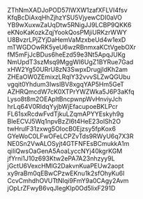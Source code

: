 ZThNmXADJoPOD57IWXW1zafXFLVI4fsv
KfqBcDiAxqHhZjhzYSU5VjyewCDI0aVO
YB9wXuxwZaUqDtw5RNigJJ9LCBP9QKK6
eKNoKaKozkZqjYookQosPMjiURKzrWWY
U8BvzrLPjZYjDaHemVaMzxbeUd4w1exD
mTWGDOwRK5yeU6wzRBnmxaKCtVgebOXr
fM5mFjJcBDus6heEzd59e3Nt5ApqJUKg
NmUpdT3szMsq9MggWI6UgZ1BYRue7Gad
xHW2Yg50URrU8zN3SwpxDrugjIdKh2am
ZHEaOW0ZEmixzLRqIY32vvvSLZwQGUbu
vgqit0Yhdum3IwsIBV8xgqYAP5Hm5GeT
AZHRQmcdW7cK0XTPrYWZWka5J6P3aKfq
Lyso8t8m2OEApltBncpwnpWvHnviyJch
hrLq64V0RIdqYyjbWjEfacupoeBKLPcr
FL61sxRcdwFvdTjkuLZqmAPYYEskyh9g
BleECVJ5Wq1npvBzZI6t4HeE23olSh2O
twHrulF31zxwg5OIocB0Ejzsy5fpKox6
GYeWoC0LFwOFeLCPZvTds9RWyU6q7X3R
NE0Sn2VwALOSyjt4GTFNFEsBCmukkA1m
qiIiQwsOaGenA5AoaLyccNYj40kgrKGM
jfYrni1J10z693Ktw2ePA7A23nhzyy9L
jGctU6VexcHMlG2DakvnKuaPEUw2aopt
xy9raBm0qEBwCPzwEKnu1k2sfOhyKu6l
CcvCmhdhOVUTtNIqi9FmY9a0CAgy2Avm
jOpLrZFwyB6vqJIegKlp0Od5lixF291D
